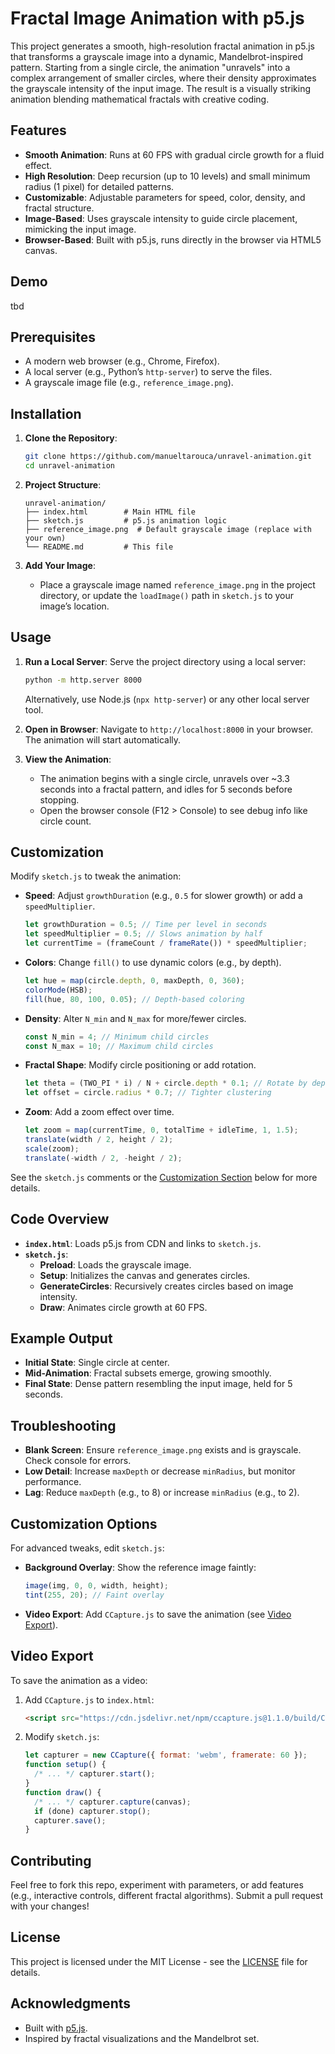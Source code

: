 # Fractal Image Animation with p5.js

This project generates a smooth, high-resolution fractal animation in p5.js that transforms a grayscale image into a dynamic, Mandelbrot-inspired pattern. Starting from a single circle, the animation "unravels" into a complex arrangement of smaller circles, where their density approximates the grayscale intensity of the input image. The result is a visually striking animation blending mathematical fractals with creative coding.

## Features

- **Smooth Animation**: Runs at 60 FPS with gradual circle growth for a fluid effect.
- **High Resolution**: Deep recursion (up to 10 levels) and small minimum radius (1 pixel) for detailed patterns.
- **Customizable**: Adjustable parameters for speed, color, density, and fractal structure.
- **Image-Based**: Uses grayscale intensity to guide circle placement, mimicking the input image.
- **Browser-Based**: Built with p5.js, runs directly in the browser via HTML5 canvas.

## Demo

tbd

## Prerequisites

- A modern web browser (e.g., Chrome, Firefox).
- A local server (e.g., Python’s `http-server`) to serve the files.
- A grayscale image file (e.g., `reference_image.png`).

## Installation

1. **Clone the Repository**:

   ```bash
   git clone https://github.com/manueltarouca/unravel-animation.git
   cd unravel-animation
   ```

2. **Project Structure**:

   ```
   unravel-animation/
   ├── index.html        # Main HTML file
   ├── sketch.js         # p5.js animation logic
   ├── reference_image.png  # Default grayscale image (replace with your own)
   └── README.md         # This file
   ```

3. **Add Your Image**:
   - Place a grayscale image named `reference_image.png` in the project directory, or update the `loadImage()` path in `sketch.js` to your image’s location.

## Usage

1. **Run a Local Server**:
   Serve the project directory using a local server:

   ```bash
   python -m http.server 8000
   ```

   Alternatively, use Node.js (`npx http-server`) or any other local server tool.

2. **Open in Browser**:
   Navigate to `http://localhost:8000` in your browser. The animation will start automatically.

3. **View the Animation**:
   - The animation begins with a single circle, unravels over ~3.3 seconds into a fractal pattern, and idles for 5 seconds before stopping.
   - Open the browser console (F12 > Console) to see debug info like circle count.

## Customization

Modify `sketch.js` to tweak the animation:

- **Speed**: Adjust `growthDuration` (e.g., `0.5` for slower growth) or add a `speedMultiplier`.

  ```javascript
  let growthDuration = 0.5; // Time per level in seconds
  let speedMultiplier = 0.5; // Slows animation by half
  let currentTime = (frameCount / frameRate()) * speedMultiplier;
  ```

- **Colors**: Change `fill()` to use dynamic colors (e.g., by depth).

  ```javascript
  let hue = map(circle.depth, 0, maxDepth, 0, 360);
  colorMode(HSB);
  fill(hue, 80, 100, 0.05); // Depth-based coloring
  ```

- **Density**: Alter `N_min` and `N_max` for more/fewer circles.

  ```javascript
  const N_min = 4; // Minimum child circles
  const N_max = 10; // Maximum child circles
  ```

- **Fractal Shape**: Modify circle positioning or add rotation.

  ```javascript
  let theta = (TWO_PI * i) / N + circle.depth * 0.1; // Rotate by depth
  let offset = circle.radius * 0.7; // Tighter clustering
  ```

- **Zoom**: Add a zoom effect over time.
  ```javascript
  let zoom = map(currentTime, 0, totalTime + idleTime, 1, 1.5);
  translate(width / 2, height / 2);
  scale(zoom);
  translate(-width / 2, -height / 2);
  ```

See the `sketch.js` comments or the [Customization Section](#customization-options) below for more details.

## Code Overview

- **`index.html`**: Loads p5.js from CDN and links to `sketch.js`.
- **`sketch.js`**:
  - **Preload**: Loads the grayscale image.
  - **Setup**: Initializes the canvas and generates circles.
  - **GenerateCircles**: Recursively creates circles based on image intensity.
  - **Draw**: Animates circle growth at 60 FPS.

## Example Output

- **Initial State**: Single circle at center.
- **Mid-Animation**: Fractal subsets emerge, growing smoothly.
- **Final State**: Dense pattern resembling the input image, held for 5 seconds.

## Troubleshooting

- **Blank Screen**: Ensure `reference_image.png` exists and is grayscale. Check console for errors.
- **Low Detail**: Increase `maxDepth` or decrease `minRadius`, but monitor performance.
- **Lag**: Reduce `maxDepth` (e.g., to 8) or increase `minRadius` (e.g., to 2).

## Customization Options

For advanced tweaks, edit `sketch.js`:

- **Background Overlay**: Show the reference image faintly:
  ```javascript
  image(img, 0, 0, width, height);
  tint(255, 20); // Faint overlay
  ```
- **Video Export**: Add `CCapture.js` to save the animation (see [Video Export](#video-export)).

## Video Export

To save the animation as a video:

1. Add `CCapture.js` to `index.html`:
   ```html
   <script src="https://cdn.jsdelivr.net/npm/ccapture.js@1.1.0/build/CCapture.all.min.js"></script>
   ```
2. Modify `sketch.js`:
   ```javascript
   let capturer = new CCapture({ format: 'webm', framerate: 60 });
   function setup() {
     /* ... */ capturer.start();
   }
   function draw() {
     /* ... */ capturer.capture(canvas);
     if (done) capturer.stop();
     capturer.save();
   }
   ```

## Contributing

Feel free to fork this repo, experiment with parameters, or add features (e.g., interactive controls, different fractal algorithms). Submit a pull request with your changes!

## License

This project is licensed under the MIT License - see the [LICENSE](LICENSE) file for details.

## Acknowledgments

- Built with [p5.js](https://p5js.org/).
- Inspired by fractal visualizations and the Mandelbrot set.
